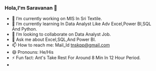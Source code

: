 ### Hola,I'm Saravanan 👋

- 🔭 I’m currently working on MIS In Sri Textile.
- 🌱 I’m currently learning In Data Analyst Like Adv Excel,Power BI,SQL And Python.
- 👯 I’m looking to collaborate on Data Analyst Job.
- 💬 Ask me about Excel,SQL,And Power BI.
- 📫 How to reach me: Mail_Id tnskpp@gmail.com 
- 😄 Pronouns: He/His
- ⚡ Fun fact: Ant's Take Rest For Around 8 Min In 12 Hour Period.
- 
